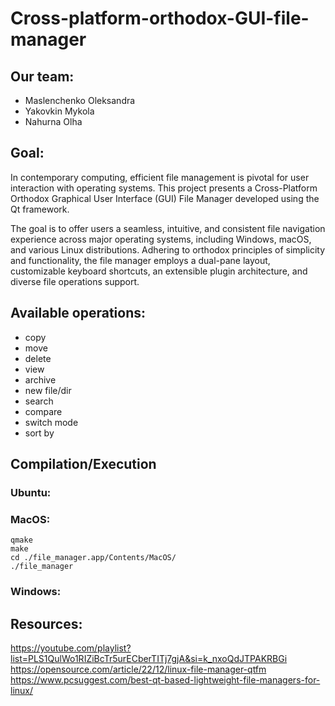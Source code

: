 # Cross-platform-orthodox-GUI-file-manager
## Our team:
- Maslenchenko Oleksandra
- Yakovkin Mykola
- Nahurna Olha
## Goal:
In contemporary computing, efficient file management is pivotal for user interaction with operating systems. This project presents a Cross-Platform Orthodox Graphical User Interface (GUI) File Manager developed using the Qt framework.

The goal is to offer users a seamless, intuitive, and consistent file navigation experience across major operating systems, including Windows, macOS, and various Linux distributions. Adhering to orthodox principles of simplicity and functionality, the file manager employs a dual-pane layout, customizable keyboard shortcuts, an extensible plugin architecture, and diverse file operations support.
## Available operations:
- copy
- move
- delete
- view
- archive
- new file/dir
- search
- compare
- switch mode
- sort by

## Compilation/Execution
### Ubuntu:
### MacOS:
```shell
qmake
make
cd ./file_manager.app/Contents/MacOS/
./file_manager
```
### Windows:

## Resources:
https://youtube.com/playlist?list=PLS1QulWo1RIZiBcTr5urECberTITj7gjA&si=k_nxoQdJTPAKRBGi<br>
https://opensource.com/article/22/12/linux-file-manager-qtfm<br>
https://www.pcsuggest.com/best-qt-based-lightweight-file-managers-for-linux/
